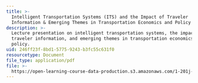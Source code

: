 ```yaml
---
title: >-
  Intelligent Transportation Systems (ITS) and the Impact of Traveler
  Information & Emerging Themes in Transportation Economics and Policy
description: >-
  Lecture presentation on intelligent transportation systems, the impact of
  traveler information, and emerging themes in transportation economics and
  policy.
uid: 246ff23f-8bd1-5775-9243-b3fc55c631f0
resourcetype: Document
file_type: application/pdf
file: >-
  https://open-learning-course-data-production.s3.amazonaws.com/1-201j-transportation-systems-analysis-demand-and-economics-fall-2008/246ff23f8bd157759243b3fc55c631f0_MIT1_201JF08_lec26.pdf
---
```

